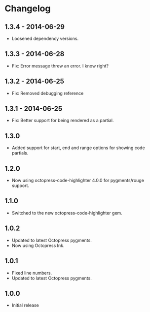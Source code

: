 # Changelog

## 1.3.4 - 2014-06-29
- Loosened dependency versions.

## 1.3.3 - 2014-06-28
- Fix: Error message threw an error. I know right?

## 1.3.2 - 2014-06-25
- Fix: Removed debugging reference

## 1.3.1 - 2014-06-25
- Fix: Better support for being rendered as a partial.

## 1.3.0
- Added support for start, end and range options for showing code partials.

## 1.2.0
- Now using octopress-code-highlighter 4.0.0 for pygments/rouge support.

## 1.1.0
- Switched to the new octopress-code-highlighter gem.

## 1.0.2
- Updated to latest Octopress pygments.
- Now using Octopress Ink.

## 1.0.1
- Fixed line numbers.
- Updated to latest Octopress pygments.

## 1.0.0
- Initial release
